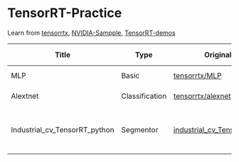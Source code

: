 # TensorRT-Practice
Learn from [tensorrtx](https://github.com/wang-xinyu/tensorrtx), [NVIDIA-Sampple](https://github.com/NVIDIA/TensorRT/tree/main/samples), [TensorRT-demos](https://github.com/jkjung-avt/tensorrt_demos)


Title | Type | Original link | Implementation | What to learn | 
--- | --- | --- | --- | --- |
MLP | Basic | [tensorrtx/MLP](https://github.com/wang-xinyu/tensorrtx/tree/master/mlp) | [My implementation](mlp) | Simple MLP | 
Alextnet | Classification | [tensorrtx/alexnet](https://github.com/wang-xinyu/tensorrtx/tree/master/alexnet) | [My implementation](alexnet) | Basic network |
Industrial_cv_TensorRT_python | Segmentor | [industrial_cv_TensorRT_python](https://github.com/spmallick/learnopencv/tree/master/industrial_cv_TensorRT_python) | [My implementation](industrial_embeddding_dl) | Full convert to onnx, trt and calibrator |